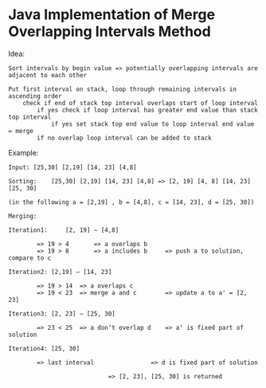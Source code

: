 # Java Implementation of Merge Overlapping Intervals Method


Idea:   

    Sort intervals by begin value => potentially overlapping intervals are adjacent to each other

    Put first interval on stack, loop through remaining intervals in ascending order
        check if end of stack top interval overlaps start of loop interval
            if yes check if loop interval has greater end value than stack top interval
                if yes set stack top end value to loop interval end value = merge
            if no overlap loop interval can be added to stack
           
        
Example:

    Input: [25,30] [2,19] [14, 23] [4,8]

    Sorting:	[25,30] [2,19] [14, 23] [4,8] => [2, 19] [4, 8] [14, 23] [25, 30]        
    
    (in the following a = [2,19] , b = [4,8], c = [14, 23], d = [25, 30])

    Merging:
    
    Iteration1: 	[2, 19] – [4,8]    
    
            => 19 > 4		=> a overlaps b
            => 19 > 8 		=> a includes b		=> push a to solution, compare to c

    Iteration2:	[2,19] – [14, 23] 
    
            => 19 > 14	=> a overlaps c                           
            => 19 < 23	=> merge a and c 		=> update a to a' = [2, 23]

    Iteration3:	[2, 23] – [25, 30]
    
            => 23 < 25	=> a don‘t overlap d 	=> a‘ is fixed part of solution

    Iteration4:	[25, 30]         
    
            => last interval				=> d is fixed part of solution

                                => [2, 23], [25, 30] is returned

